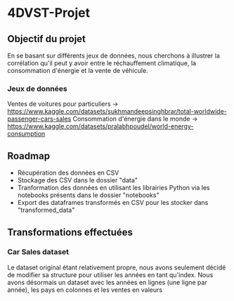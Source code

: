 # 4DVST-Projet

## Objectif du projet
En se basant sur différents jeux de données, nous cherchons à illustrer la corrélation qu'il peut y avoir entre le réchauffement climatique, la consommation d'énergie et la vente de véhicule. 

### Jeux de données

Ventes de voitures pour particuliers -> https://www.kaggle.com/datasets/sukhmandeepsinghbrar/total-worldwide-passenger-cars-sales
Consommation d'énergie dans le monde -> https://www.kaggle.com/datasets/pralabhpoudel/world-energy-consumption

## Roadmap 

- Récupération des données en CSV
- Stockage des CSV dans le dossier "data"
- Tranformation des données en utilisant les librairies Python via les notebooks présents dans le dossier "notebooks"
- Export des dataframes transformés en CSV pour les stocker dans "transformed_data"

## Transformations effectuées

### Car Sales dataset
Le dataset original étant relativement propre, nous avons seulement décidé de modifier sa structure pour utiliser les années en tant qu'index. Nous avons désormais un dataset avec les années en lignes (une ligne par année), les pays en colonnes et les ventes en valeurs
